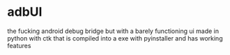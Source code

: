 # adbUI
the fucking android debug bridge but with a barely functioning ui made in python with ctk that is compiled into a exe with pyinstaller and has working features

